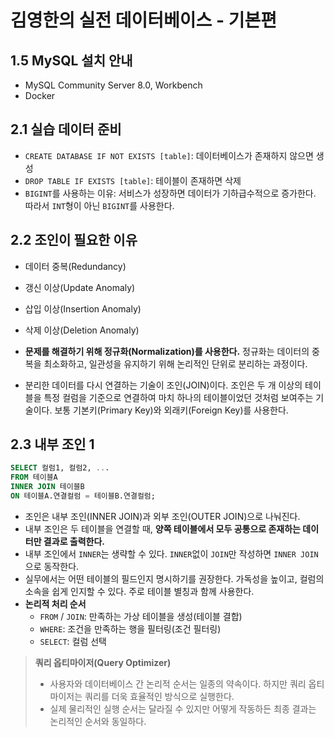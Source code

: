 # 김영한의 실전 데이터베이스 - 기본편

## 1.5 MySQL 설치 안내

- MySQL Community Server 8.0, Workbench
- Docker

## 2.1 실습 데이터 준비

- `CREATE DATABASE IF NOT EXISTS [table]`: 데이터베이스가 존재하지 않으면 생성
- `DROP TABLE IF EXISTS [table]`: 테이블이 존재하면 삭제
- `BIGINT`를 사용하는 이유: 서비스가 성장하면 데이터가 기하급수적으로 증가한다. 따라서 `INT`형이 아닌 `BIGINT`를 사용한다.

## 2.2 조인이 필요한 이유

- 데이터 중복(Redundancy)
- 갱신 이상(Update Anomaly)
- 삽입 이상(Insertion Anomaly)
- 삭제 이상(Deletion Anomaly)

- **문제를 해결하기 위해 정규화(Normalization)를 사용한다.** 정규화는 데이터의 중복을 최소화하고, 일관성을 유지하기 위해 논리적인 단위로 분리하는 과정이다.
- 분리한 데이터를 다시 연결하는 기술이 조인(JOIN)이다. 조인은 두 개 이상의 테이블을 특정 컬럼을 기준으로 연결하여 마치 하나의 테이블이었던 것처럼 보여주는 기술이다. 보통 기본키(Primary Key)와 외래키(Foreign Key)를 사용한다.

## 2.3 내부 조인 1

```sql
SELECT 컬럼1, 컬럼2, ...
FROM 테이블A
INNER JOIN 테이블B
ON 테이블A.연결컬럼 = 테이블B.연결컬럼;
```

- 조인은 내부 조인(INNER JOIN)과 외부 조인(OUTER JOIN)으로 나눠진다.
- 내부 조인은 두 테이블을 연결할 때, **양쪽 테이블에서 모두 공통으로 존재하는 데이터만 결과로 출력한다.**
- 내부 조인에서 `INNER`는 생략할 수 있다. `INNER`없이 `JOIN`만 작성하면 `INNER JOIN`으로 동작한다.
- 실무에서는 어떤 테이블의 필드인지 명시하기를 권장한다. 가독성을 높이고, 컬럼의 소속을 쉽게 인지할 수 있다. 주로 테이블 별칭과 함께 사용한다.
- **논리적 처리 순서**
  - `FROM` / `JOIN`: 만족하는 가상 테이블을 생성(테이블 결합)
  - `WHERE`: 조건을 만족하는 행을 필터링(조건 필터링)
  - `SELECT`: 컬럼 선택

> **쿼리 옵티마이저(Query Optimizer)**
> 
> - 사용자와 데이터베이스 간 논리적 순서는 일종의 약속이다. 하지만 쿼리 옵티마이저는 쿼리를 더욱 효율적인 방식으로 실행한다.
> - 실제 물리적인 실행 순서는 달라질 수 있지만 어떻게 작동하든 최종 결과는 논리적인 순서와 동일하다.
